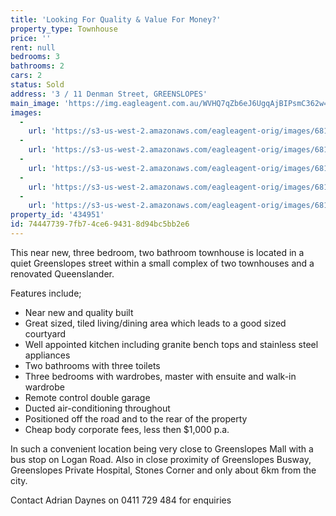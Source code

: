 ```yaml
---
title: 'Looking For Quality & Value For Money?'
property_type: Townhouse
price: ''
rent: null
bedrooms: 3
bathrooms: 2
cars: 2
status: Sold
address: '3 / 11 Denman Street, GREENSLOPES'
main_image: 'https://img.eagleagent.com.au/WVHQ7qZb6eJ6UgqAjBIPsmC362w=/1280x854/smart/https://s3-us-west-2.amazonaws.com/eagleagent-orig/images/6819259/105463279-image-M.jpg'
images:
  -
    url: 'https://s3-us-west-2.amazonaws.com/eagleagent-orig/images/6819263/105463279-image-D.jpg'
  -
    url: 'https://s3-us-west-2.amazonaws.com/eagleagent-orig/images/6819262/105463279-image-C.jpg'
  -
    url: 'https://s3-us-west-2.amazonaws.com/eagleagent-orig/images/6819261/105463279-image-B.jpg'
  -
    url: 'https://s3-us-west-2.amazonaws.com/eagleagent-orig/images/6819260/105463279-image-A.jpg'
  -
    url: 'https://s3-us-west-2.amazonaws.com/eagleagent-orig/images/6819259/105463279-image-M.jpg'
property_id: '434951'
id: 74447739-7fb7-4ce6-9431-8d94bc5bb2e6
---
```

This near new, three bedroom, two bathroom townhouse is located in a quiet Greenslopes street within a small complex of two townhouses and a renovated Queenslander.

Features include;

- Near new and quality built
- Great sized, tiled living/dining area which leads to a good sized courtyard
- Well appointed kitchen including granite bench tops and stainless steel appliances
- Two bathrooms with three toilets
- Three bedrooms with wardrobes, master with ensuite and walk-in wardrobe
- Remote control double garage
- Ducted air-conditioning throughout
- Positioned off the road and to the rear of the property
- Cheap body corporate fees, less then $1,000 p.a.

In such a convenient location being very close to Greenslopes Mall with a bus stop on Logan Road. Also in close proximity of Greenslopes Busway, Greenslopes Private Hospital, Stones Corner and only about 6km from the city.

Contact Adrian Daynes on 0411 729 484 for enquiries